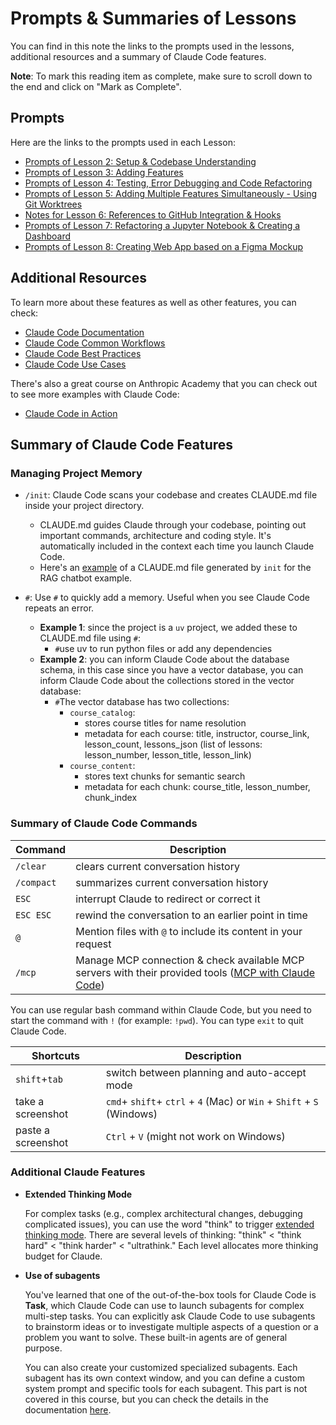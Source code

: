 # Prompts & Summaries of Lessons

You can find in this note the links to the prompts used in the lessons, additional resources and a summary of Claude Code features. 

**Note**: To mark this reading item as complete, make sure to scroll down to the end and click on "Mark as Complete".


## Prompts 

Here are the links to the prompts used in each Lesson:
- [Prompts of Lesson 2: Setup & Codebase Understanding](https://github.com/https-deeplearning-ai/sc-claude-code-files/blob/main/reading_notes/L2_notes.md)
- [Prompts of Lesson 3: Adding Features](https://github.com/https-deeplearning-ai/sc-claude-code-files/blob/main/reading_notes/L3_notes.md)
- [Prompts of Lesson 4: Testing, Error Debugging and Code Refactoring](https://github.com/https-deeplearning-ai/sc-claude-code-files/blob/main/reading_notes/L4_notes.md)
- [Prompts of Lesson 5: Adding Multiple Features Simultaneously - Using Git Worktrees](https://github.com/https-deeplearning-ai/sc-claude-code-files/blob/main/reading_notes/L5_notes.md)
- [Notes for Lesson 6: References to GitHub Integration & Hooks](https://github.com/https-deeplearning-ai/sc-claude-code-files/blob/main/reading_notes/L6_notes.md)
- [Prompts of Lesson 7: Refactoring a Jupyter Notebook & Creating a Dashboard](https://github.com/https-deeplearning-ai/sc-claude-code-files/blob/main/reading_notes/L7_notes.md)
- [Prompts of Lesson 8: Creating Web App based on a Figma Mockup](https://github.com/https-deeplearning-ai/sc-claude-code-files/blob/main/reading_notes/L8_notes.md)


## Additional Resources

To learn more about these features as well as other features, you can check: 
- [Claude Code Documentation](https://docs.anthropic.com/en/docs/claude-code/overview)
- [Claude Code Common Workflows](https://docs.anthropic.com/en/docs/claude-code/common-workflows)
- [Claude Code Best Practices](https://www.anthropic.com/engineering/claude-code-best-practices)
- [Claude Code Use Cases](https://www.anthropic.com/news/how-anthropic-teams-use-claude-code)

There's also a great course on Anthropic Academy that you can check out to see more examples with Claude Code:
- [Claude Code in Action](https://anthropic.skilljar.com/claude-code-in-action)

## Summary of Claude Code Features

### Managing Project Memory
- `/init`: Claude Code scans your codebase and creates CLAUDE.md file inside your project directory.
    -  CLAUDE.md guides Claude through your codebase, pointing out important commands, architecture and coding style. It's automatically included in the context each time you launch Claude Code.
    - Here's an [example](https://github.com/https-deeplearning-ai/ragchatbot-codebase/blob/main/CLAUDE.md) of a CLAUDE.md file generated by `init` for the RAG chatbot example.

- `#`: Use `#` to quickly add a memory. Useful when you see Claude Code repeats an error.
    - **Example 1**: since the project is a `uv` project, we added these to CLAUDE.md file using `#`:
        - `#`use uv to run python files or add any dependencies
    - **Example 2**: you can inform Claude Code about the database schema, in this case since you have a vector database, you can inform Claude Code about the collections stored in the vector database:
        - `#`The vector database has two collections:
            - `course_catalog`:
                - stores course titles for name resolution
                - metadata for each course: title, instructor, course_link, lesson_count, lessons_json (list of lessons: lesson_number, lesson_title, lesson_link)
            - `course_content`:
                - stores text chunks for semantic search
                - metadata for each chunk: course_title, lesson_number, chunk_index

### Summary of Claude Code Commands

| Command | Description |
|---------|-------------|
| `/clear` | clears current conversation history |
| `/compact` | summarizes current conversation history |
| `ESC` | interrupt Claude to redirect or correct it |
| `ESC ESC` | rewind the conversation to an earlier point in time |
| `@` | Mention files with `@` to include its content in your request|
| `/mcp` | Manage MCP connection & check available MCP servers with their provided tools ([MCP with Claude Code](https://docs.anthropic.com/en/docs/claude-code/mcp))|

You can use regular bash command within Claude Code, but you need to start the command with `!` (for example: `!pwd`). You can type `exit` to quit Claude Code. 

| Shortcuts | Description |
|---------|-------------|
| `shift`+`tab` | switch between planning and auto-accept mode |
| take a screenshot|  `cmd`+ `shift`+ `ctrl` + `4` (Mac) or `Win` + `Shift` + `S` (Windows) |
|paste a screenshot |  `Ctrl` + `V` (might not work on Windows)|

### Additional Claude Features

- **Extended Thinking Mode**

   For complex tasks (e.g., complex architectural changes, debugging complicated issues), you can use the word "think" to trigger [extended thinking mode](https://docs.anthropic.com/en/docs/claude-code/common-workflows#use-extended-thinking). There are several levels of thinking: "think" < "think hard" < "think harder" < "ultrathink." Each level allocates more thinking budget for Claude.

- **Use of subagents**

   You've learned that one of the out-of-the-box tools for Claude Code is **Task**, which Claude Code can use to launch subagents for complex multi-step tasks. You can explicitly ask Claude Code to use subagents to brainstorm ideas or to investigate multiple aspects of a question or a problem you want to solve. These built-in agents are of general purpose. 

   You can also create your customized specialized subagents. Each subagent has its own context window, and you can define a custom system prompt and specific tools for each subagent. This part is not covered in this course, but you can check the details in the documentation [here](https://docs.anthropic.com/en/docs/claude-code/sub-agents).  
